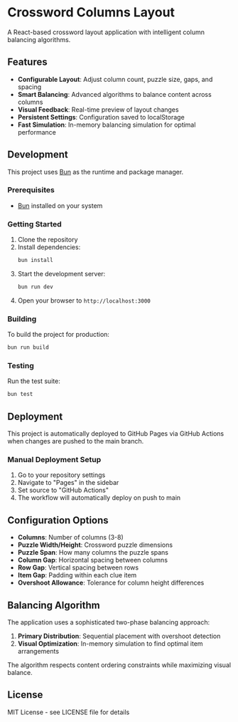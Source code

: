 # Crossword Columns Layout

A React-based crossword layout application with intelligent column balancing algorithms.

## Features

- **Configurable Layout**: Adjust column count, puzzle size, gaps, and spacing
- **Smart Balancing**: Advanced algorithms to balance content across columns
- **Visual Feedback**: Real-time preview of layout changes
- **Persistent Settings**: Configuration saved to localStorage
- **Fast Simulation**: In-memory balancing simulation for optimal performance

## Development

This project uses [Bun](https://bun.sh) as the runtime and package manager.

### Prerequisites

- [Bun](https://bun.sh) installed on your system

### Getting Started

1. Clone the repository
2. Install dependencies:
   ```bash
   bun install
   ```
3. Start the development server:
   ```bash
   bun run dev
   ```
4. Open your browser to `http://localhost:3000`

### Building

To build the project for production:

```bash
bun run build
```

### Testing

Run the test suite:

```bash
bun test
```

## Deployment

This project is automatically deployed to GitHub Pages via GitHub Actions when changes are pushed to the main branch.

### Manual Deployment Setup

1. Go to your repository settings
2. Navigate to "Pages" in the sidebar
3. Set source to "GitHub Actions"
4. The workflow will automatically deploy on push to main

## Configuration Options

- **Columns**: Number of columns (3-8)
- **Puzzle Width/Height**: Crossword puzzle dimensions
- **Puzzle Span**: How many columns the puzzle spans
- **Column Gap**: Horizontal spacing between columns
- **Row Gap**: Vertical spacing between rows
- **Item Gap**: Padding within each clue item
- **Overshoot Allowance**: Tolerance for column height differences

## Balancing Algorithm

The application uses a sophisticated two-phase balancing approach:

1. **Primary Distribution**: Sequential placement with overshoot detection
2. **Visual Optimization**: In-memory simulation to find optimal item arrangements

The algorithm respects content ordering constraints while maximizing visual balance.

## License

MIT License - see LICENSE file for details
